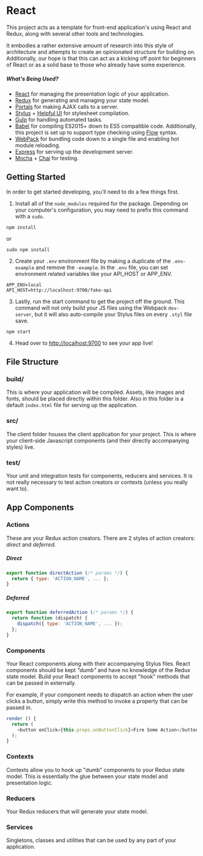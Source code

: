# React

This project acts as a template for front-end application's using React and Redux, along with several other tools and technologies.

It embodies a rather extensive amount of research into this style of architecture and attempts to create an opinionated structure for building on.  Additionally, our hope is that this can act as a kicking off point for beginners of React or as a solid base to those who already have some experience.

##### What's Being Used?

* [React](http://facebook.github.io/react/) for managing the presentation logic of your application.
* [Redux](http://redux.js.org/) for generating and managing your state model.
* [Portals](https://github.com/helpfulhuman/portals) for making AJAX calls to a server.
* [Stylus](http://stylus-lang.com/) + [Helpful UI](https://github.com/helpfulhuman/helpfului) for stylesheet compilation.
* [Gulp](http://gulpjs.io) for handling automated tasks.
* [Babel](https://babeljs.io/) for compiling ES2015+ down to ES5 compatible code.  Additionally, this project is set up to support type checking using [Flow](http://flowtype.org/) syntax.
* [WebPack](http://webpack.github.io/) for bundling code down to a single file and enabling hot module reloading.
* [Express](http://expressjs.com) for serving up the development server.
* [Mocha](http://mochajs.com) + [Chai](http://chaijs.com) for testing.


## Getting Started
In order to get started developing, you'll need to do a few things first.

1. Install all of the `node_modules` required for the package. Depending on your computer's configuration, you may need to prefix this command with a `sudo`.
```
npm install
```
or
```
sudo npm install
```

2. Create your `.env` environment file by making a duplicate of the `.env-example` and remove the `-example`. In the `.env` file, you can set environment related variables like your API_HOST or APP_ENV.

```
APP_ENV=local
API_HOST=http://localhost:9700/fake-api
```

3. Lastly, run the start command to get the project off the ground. This command will not only build your JS files using the Webpack `dev-server`, but it will also auto-compile your Stylus files on every `.styl` file save.

```
npm start
```

4. Head over to [http://localhost:9700](http://localhost:9700) to see your app live!

## File Structure

### build/

This is where your application will be compiled.  Assets, like images and fonts, should be placed directly within this folder.  Also in this folder is a default `index.html` file for serving up the application.

### src/

The client folder houses the client application for your project.  This is where your client-side Javascript components (and their directly accompanying styles) live.

### test/

Your unit and integration tests for components, reducers and services.  It is not really necessary to test action creators or contexts (unless you really want to).

## App Components

### Actions

These are your Redux action creators.  There are 2 styles of action creators: _direct_ and _deferred_.

##### Direct

```javascript
export function directAction (/* params */) {
  return { type: 'ACTION_NAME', ... };
}
```

##### Deferred

```javascript
export function deferredAction (/* params */) {
  return function (dispatch) {
    dispatch({ type: 'ACTION_NAME', ... });
  };
}
```

### Components

Your React components along with their accompanying Stylus files.  React components should be kept _"dumb"_ and have no knowledge of the Redux state model.  Build your React components to accept "hook" methods that can be passed in externally.

For example, if your component needs to dispatch an action when the user clicks a button, simply write this method to invoke a property that can be passed in.

```javascript
render () {
  return (
    <button onClick={this.props.onButtonClick}>Fire Some Action</button>
  );
}
```

### Contexts

Contexts allow you to hook up "dumb" components to your Redux state model.  This is essentially the glue between your state model and presentation logic.

### Reducers

Your Redux reducers that will generate your state model.

### Services

Singletons, classes and utilities that can be used by any part of your application.

